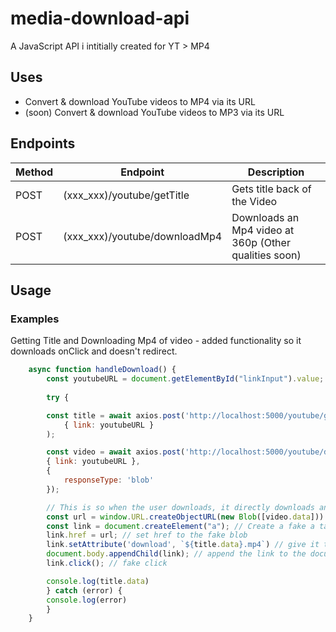 # media-download-api
<p>A JavaScript API i intitially created for YT > MP4</p>

## Uses
<ul>
    <li>Convert & download YouTube videos to MP4 via its URL</li>
    <li>(soon) Convert & download YouTube videos to MP3 via its URL</li>
</ul>

## Endpoints

| Method  | Endpoint | Description |
-------------------------|--------------------------|---------------|
|POST | (xxx_xxx)/youtube/getTitle | Gets title back of the Video  |
|POST  | (xxx_xxx)/youtube/downloadMp4 | Downloads an Mp4 video at 360p (Other qualities soon)  |

## Usage

### Examples
<p>Getting Title and Downloading Mp4 of video - added functionality so it downloads onClick and doesn't redirect. </p>

```js
    async function handleDownload() {
        const youtubeURL = document.getElementById("linkInput").value;
    
        try {

        const title = await axios.post('http://localhost:5000/youtube/getTitle', 
            { link: youtubeURL }
        );

        const video = await axios.post('http://localhost:5000/youtube/downloadMp4', 
        { link: youtubeURL }, 
        {
            responseType: 'blob'
        });

        // This is so when the user downloads, it directly downloads and doesnt redirect to another page
        const url = window.URL.createObjectURL(new Blob([video.data])) // Create a URL using the blob data
        const link = document.createElement("a"); // Create a fake a tag
        link.href = url; // set href to the fake blob
        link.setAttribute('download', `${title.data}.mp4`) // give it the attribute download, and make sure its mp4
        document.body.appendChild(link); // append the link to the document
        link.click(); // fake click

        console.log(title.data)
        } catch (error) {
        console.log(error)
        }
    }
```
